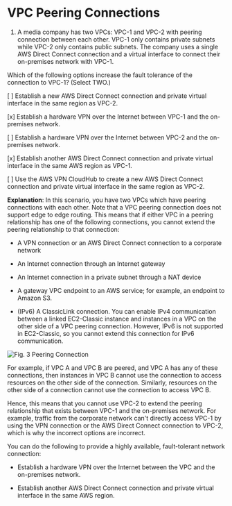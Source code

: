 # VPC Peering Connections

1. A media company has two VPCs: VPC-1 and VPC-2 with peering connection between each other. VPC-1 only contains private subnets while VPC-2 only contains public subnets. The company uses a single AWS Direct Connect connection and a virtual interface to connect their on-premises network with VPC-1.

Which of the following options increase the fault tolerance of the connection to VPC-1? (Select TWO.)

[ ] Establish a new AWS Direct Connect connection and private virtual interface in the same region as VPC-2.

[x] Establish a hardware VPN over the Internet between VPC-1 and the on-premises network.

[ ] Establish a hardware VPN over the Internet between VPC-2 and the on-premises network.

[x] Establish another AWS Direct Connect connection and private virtual interface in the same AWS region as VPC-1.

[ ] Use the AWS VPN CloudHub to create a new AWS Direct Connect connection and private virtual interface in the same region as VPC-2.

**Explanation**: In this scenario, you have two VPCs which have peering connections with each other. Note that a VPC peering connection does not support edge to edge routing. This means that if either VPC in a peering relationship has one of the following connections, you cannot extend the peering relationship to that connection:

  * A VPN connection or an AWS Direct Connect connection to a corporate network

  * An Internet connection through an Internet gateway

  * An Internet connection in a private subnet through a NAT device

  * A gateway VPC endpoint to an AWS service; for example, an endpoint to Amazon S3.

  * (IPv6) A ClassicLink connection. You can enable IPv4 communication between a linked EC2-Classic instance and instances in a VPC on the other side of a VPC peering connection. However, IPv6 is not supported in EC2-Classic, so you cannot extend this connection for IPv6 communication.

![Fig. 3 Peering Connection](../../../../img/SAA-CO2/virtual-private-cloud/peering/fig01.png)

For example, if VPC A and VPC B are peered, and VPC A has any of these connections, then instances in VPC B cannot use the connection to access resources on the other side of the connection. Similarly, resources on the other side of a connection cannot use the connection to access VPC B.

Hence, this means that you cannot use VPC-2 to extend the peering relationship that exists between VPC-1 and the on-premises network. For example, traffic from the corporate network can't directly access VPC-1 by using the VPN connection or the AWS Direct Connect connection to VPC-2, which is why the incorrect options are incorrect.

You can do the following to provide a highly available, fault-tolerant network connection:

  * Establish a hardware VPN over the Internet between the VPC and the on-premises network.

  * Establish another AWS Direct Connect connection and private virtual interface in the same AWS region.

